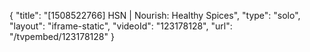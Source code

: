 {
    "title": "[1508522766] HSN | Nourish: Healthy Spices",
    "type": "solo",
    "layout": "iframe-static",
    "videoId": "123178128",
    "url": "\/tvpembed\/123178128"
}